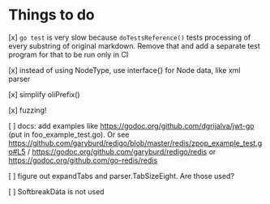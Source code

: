 # Things to do

[x] `go test` is very slow because `doTestsReference()` tests processing of every substring of original markdown. Remove that and add a separate test program for that to be run only in CI

[x] instead of using NodeType, use interface{} for Node data, like xml parser

[x] simplify oliPrefix()

[x] fuzzing!

[ ] docs: add examples like https://godoc.org/github.com/dgrijalva/jwt-go (put in foo_example_test.go). Or see https://github.com/garyburd/redigo/blob/master/redis/zpop_example_test.go#L5 / https://godoc.org/github.com/garyburd/redigo/redis or https://godoc.org/github.com/go-redis/redis

[ ] figure out expandTabs and parser.TabSizeEight. Are those used?

[ ] SoftbreakData is not used

